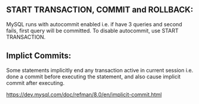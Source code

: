 ## START TRANSACTION, COMMIT and ROLLBACK:
MySQL runs with autocommit enabled i.e. if have 3 queries and second fails, first query will be committed. To disable autocommit, use START TRANSACTION.

## Implict Commits:
Some statements implicitly end any transaction active in current session i.e. done a commit before executing the statement, and also cause implicit commit after executing.

https://dev.mysql.com/doc/refman/8.0/en/implicit-commit.html
